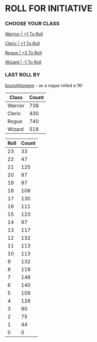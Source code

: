 # ROLL FOR INITIATIVE
### CHOOSE YOUR CLASS

[Warrior | +1 To Roll](https://github.com/benjaminsampica/benjaminsampica/issues/new?title=roll%7Cwarrior&body=Just+click+%27Create%27.)

[Cleric | +1 To Roll](https://github.com/benjaminsampica/benjaminsampica/issues/new?title=roll%7Ccleric&body=Just+click+%27Create%27.)

[Rogue | +3 To Roll](https://github.com/benjaminsampica/benjaminsampica/issues/new?title=roll%7Crogue&body=Just+click+%27Create%27.)

[Wizard | -1 To Roll](https://github.com/benjaminsampica/benjaminsampica/issues/new?title=roll%7Cwizard&body=Just+click+%27Create%27.)
### LAST ROLL BY
[brunohhomem](https://www.github.com/brunohhomem) - as a rogue rolled a 16!

|Class|Count|
|-|-|
|Warrior|738|
|Cleric|430|
|Rogue|740|
|Wizard|518|

|Roll|Count|
|-|-|
|23|33
|22|47
|21|125
|20|97
|19|97
|18|108
|17|130
|16|111
|15|123
|14|97
|13|117
|12|132
|11|113
|10|113
|9|132
|8|119
|7|148
|6|140
|5|109
|4|126
|3|90
|2|75
|1|44
|0|0
